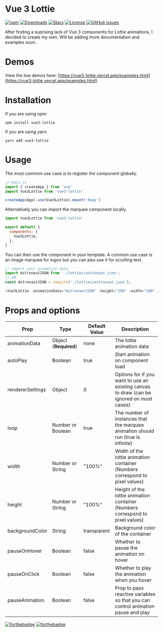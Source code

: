 # Vue 3 Lottie

[![npm](https://img.shields.io/npm/v/vue3-lottie)](https://www.npmjs.com/package/vue3-lottie) [![Downloads](https://img.shields.io/npm/dt/vue3-lottie)](https://www.npmjs.com/package/vue3-lottie) [![Stars](https://img.shields.io/github/stars/megasanjay/vue3-lottie.svg?style=flat-square)](https://github.com/megasanjay/vue3-lottie/stargazers) [![License](https://img.shields.io/npm/l/vue3-lottie)](https://github.com/megasanjay/vue3-lottie/blob/main/LICENSE) [![GitHub issues](https://img.shields.io/github/issues/megasanjay/vue3-lottie)](https://github.com/megasanjay/vue3-lottie/issues)

After finding a suprising lack of Vue 3 components for Lottie animations, I decided to create my own. Will be adding more documentation and examples soon.

# Demos

View the live demos here: [https://vue3-lottie.vercel.app/examples.html](https://vue3-lottie.vercel.app/examples.html)

# Installation

If you are using npm:

```shell
npm install vue3-lottie
```

If you are using yarn:

```shell
yarn add vue3-lottie
```

# Usage

The most common use case is to register the component globally.

```js
// main.js
import { createApp } from 'vue'
import Vue3Lottie from 'vue3-lottie'

createApp(App).use(Vue3Lottie).mount('#app')
```

Alternatively you can import the marquee component locally.

```js
import Vue3Lottie from 'vue3-lottie'

export default {
  components: {
    Vue3Lottie,
  },
}
```

You can then use the component in your template. A common use case is an image marquee for logos but you can also use it for scrolling text.

```js
// import your animation data
import AstronautJSON from './lotties/astronaut.json';
// OR
const AstronautJSON = require('./lotties/astronaut.json');

<Vue3Lottie :animationData="AstronautJSON" :height="200" :width="200" />
```

# Props and options

| Prop             | Type                  | Default Value | Description                                                                              |
| ---------------- | --------------------- | ------------- | ---------------------------------------------------------------------------------------- |
| animationData    | Object (**Required**) | none          | The lottie animation data                                                                |
| autoPlay         | Boolean               | true          | Start animation on component load                                                        |
| rendererSettings | Object                | 0             | Options for if you want to use an existing canvas to draw (can be ignored on most cases) |
| loop             | Number or Boolean     | true          | The number of instances that the marquee animation should run (true is infinite)         |
| width            | Number or String      | "100%"        | Width of the lottie animation container (Numbers correspond to pixel values)             |
| height           | Number or String      | "100%"        | Height of the lottie animation container (Numbers correspond to pixel values)            |
| backgroundColor  | String                | transparent   | Background color of the container                                                        |
| pauseOnHover     | Boolean               | false         | Whether to pause the animation on hover                                                  |
| pauseOnClick     | Boolean               | false         | Whether to play the animation when you hover                                             |
| pauseAnimation   | Boolean               | false         | Prop to pass reactive variables so that you can control animation pause and play         |

[![forthebadge](https://forthebadge.com/images/badges/made-with-vue.svg)](https://forthebadge.com) [![forthebadge](https://forthebadge.com/images/badges/built-with-love.svg)](https://forthebadge.com)
